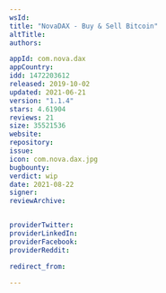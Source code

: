 ```yaml
---
wsId: 
title: "NovaDAX - Buy & Sell Bitcoin"
altTitle: 
authors:

appId: com.nova.dax
appCountry: 
idd: 1472203612
released: 2019-10-02
updated: 2021-06-21
version: "1.1.4"
stars: 4.61904
reviews: 21
size: 35521536
website: 
repository: 
issue: 
icon: com.nova.dax.jpg
bugbounty: 
verdict: wip
date: 2021-08-22
signer: 
reviewArchive:


providerTwitter: 
providerLinkedIn: 
providerFacebook: 
providerReddit: 

redirect_from:

---
```


